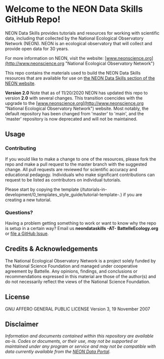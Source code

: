 Welcome to the NEON Data Skills GitHub Repo!
===============================

NEON Data Skills provides tutorials and resources for working with scientific 
data, including that collected by the National Ecological Observatory Network 
(NEON). NEON is an ecological observatory that will collect and provide open 
data for 30 years. 

For more information on NEON, visit the website: 
[www.neonscience.org](http://www.neonscience.org "National Ecological Observatory Network")

This repo contains the materials used to build the NEON Data Skills resources 
that are available for use on 
[the NEON Data Skills section of the NEON website](https://www.neonscience.org/resources/learning-hub/tutorials).

__Version 2.0__ Note that as of 11/20/2020 NEON has updated this repo to version __2.0__ with several changes. This transition coencides with the upgrade to the [www.neonscience.org](http://www.neonscience.org "National Ecological Observatory Network") website. Most notably, the default repository has been changed from 'master' to 'main', and the 'master' repository is now deprecated and will not be maintained. 

<!-- ****** Usage ****** -->
Usage
-----

### Contributing
If you would like to make a change to one of the resources, please fork the repo
and make a pull request to the master branch with the suggested change. All pull
requests are reviewed for scientific accuracy and educational pedagogy. Individuals
who make significant contributions can request to be listed as contributors on 
individual tutorials. 

Please start by copying the template (/tutorials-in-development/0_templates_style_guide/tutorial-template-*.*) if you 
are creating a new tutorial. 

### Questions?

Having a problem getting something to work or want to know why the repo is setup 
in a certain way? Email us **neondataskills -AT- BattelleEcology.org** or 
[file a GitHub Issue](https://github.com/neonscience/NEON-Data-Skills/issues). 


<!-- ****** Acknowledgements ****** -->
Credits & Acknowledgements
--------------------------

<!-- Acknowledgements text -->
The National Ecological Observatory Network is a project solely funded by the 
National Science Foundation and managed under cooperative agreement by Battelle. 
Any opinions, findings, and conclusions or recommendations expressed in this 
material are those of the author(s) and do not necessarily reflect the views of 
the National Science Foundation.

<!-- ****** License ****** -->
License
-------

 GNU AFFERO GENERAL PUBLIC LICENSE Version 3, 19 November 2007

<!-- ****** Disclaimer ****** -->
Disclaimer
----------

*Information and documents contained within this repository are available as-is. Codes or documents, or their use, may not be supported or maintained under any program or service and may not be compatible with data currently available from the [NEON Data Portal](http://data.neonscience.org).*
